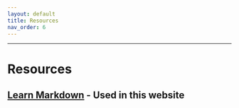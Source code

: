 ```yaml
---
layout: default
title: Resources
nav_order: 6
---
```


---
# Resources

[Learn Markdown](https://commonmark.org/help/) - Used in this website
---